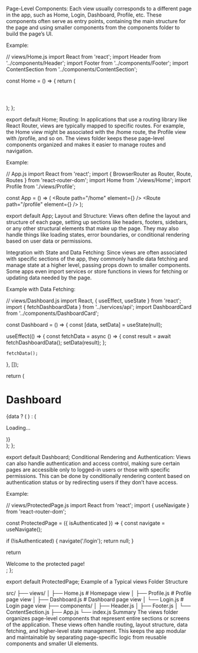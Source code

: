Page-Level Components: Each view usually corresponds to a different page in the app, such as Home, Login, Dashboard, Profile, etc. These components often serve as entry points, containing the main structure for the page and using smaller components from the components folder to build the page’s UI.

Example:

// views/Home.js
import React from 'react';
import Header from '../components/Header';
import Footer from '../components/Footer';
import ContentSection from '../components/ContentSection';

const Home = () => {
  return (
    <div>
      <Header />
      <ContentSection />
      <Footer />
    </div>
  );
};

export default Home;
Routing: In applications that use a routing library like React Router, views are typically mapped to specific routes. For example, the Home view might be associated with the /home route, the Profile view with /profile, and so on. The views folder keeps these page-level components organized and makes it easier to manage routes and navigation.

Example:

// App.js
import React from 'react';
import { BrowserRouter as Router, Route, Routes } from 'react-router-dom';
import Home from './views/Home';
import Profile from './views/Profile';

const App = () => (
  <Router>
    <Routes>
      <Route path="/home" element={<Home />} />
      <Route path="/profile" element={<Profile />} />
    </Routes>
  </Router>
);

export default App;
Layout and Structure: Views often define the layout and structure of each page, setting up sections like headers, footers, sidebars, or any other structural elements that make up the page. They may also handle things like loading states, error boundaries, or conditional rendering based on user data or permissions.

Integration with State and Data Fetching: Since views are often associated with specific sections of the app, they commonly handle data fetching and manage state at a higher level, passing props down to smaller components. Some apps even import services or store functions in views for fetching or updating data needed by the page.

Example with Data Fetching:

// views/Dashboard.js
import React, { useEffect, useState } from 'react';
import { fetchDashboardData } from '../services/api';
import DashboardCard from '../components/DashboardCard';

const Dashboard = () => {
  const [data, setData] = useState(null);

  useEffect(() => {
    const fetchData = async () => {
      const result = await fetchDashboardData();
      setData(result);
    };

    fetchData();
  }, []);

  return (
    <div>
      <h1>Dashboard</h1>
      {data ? (
        <DashboardCard data={data} />
      ) : (
        <p>Loading...</p>
      )}
    </div>
  );
};

export default Dashboard;
Conditional Rendering and Authentication: Views can also handle authentication and access control, making sure certain pages are accessible only to logged-in users or those with specific permissions. This can be done by conditionally rendering content based on authentication status or by redirecting users if they don’t have access.

Example:

// views/ProtectedPage.js
import React from 'react';
import { useNavigate } from 'react-router-dom';

const ProtectedPage = ({ isAuthenticated }) => {
  const navigate = useNavigate();

  if (!isAuthenticated) {
    navigate('/login');
    return null;
  }

  return <div>Welcome to the protected page!</div>;
};

export default ProtectedPage;
Example of a Typical views Folder Structure

src/
├── views/
│   ├── Home.js           # Homepage view
│   ├── Profile.js        # Profile page view
│   ├── Dashboard.js      # Dashboard page view
│   └── Login.js          # Login page view
├── components/
│   ├── Header.js
│   ├── Footer.js
│   └── ContentSection.js
├── App.js
└── index.js
Summary
The views folder organizes page-level components that represent entire sections or screens of the application. These views often handle routing, layout structure, data fetching, and higher-level state management. This keeps the app modular and maintainable by separating page-specific logic from reusable components and smaller UI elements.